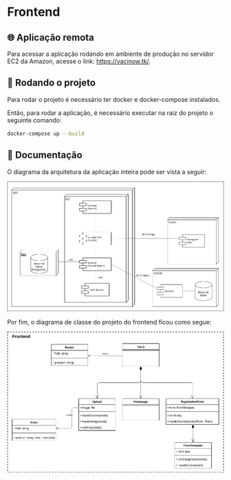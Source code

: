 # Frontend

## 🌐 Aplicação remota

Para acessar a aplicação rodando em ambiente de produção no servidor EC2 da Amazon, acesse o link: https://vacinow.tk/.

## 🏁 Rodando o projeto

Para rodar o projeto é necessário ter docker e docker-compose instalados.

Então, para rodar a aplicação, é necessário executar na raiz do projeto o seguinte comando:


```bash
docker-compose up --build
```

## 📝 Documentação

O diagrama da arquitetura da aplicação inteira pode ser vista a seguir:

![Arquitetura](./assets/arquitetura.png)

Por fim, o diagrama de classe do projeto do frontend ficou como segue:

![Diagrama de classe do projeto](./assets/diagrama_de_classes.png)